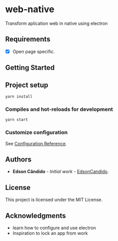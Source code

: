 # web-native

 Transform aplication web in native using electron

## Requirements

 - [x] Open page specific.

## Getting Started

## Project setup
```
yarn install         
```

### Compiles and hot-reloads for development
```
yarn start
```

### Customize configuration
See [Configuration Reference](https://www.electronjs.org/docs/latest/tutorial/tutorial-first-app).

## Authors

* **Edson Cândido** - *Initial work* - [EdsonCandido](https://github.com/EdsonCandido).

## License

This project is licensed under the MIT License.

## Acknowledgments

* learn how to configure and use electron
* Inspiration to lock an app from work